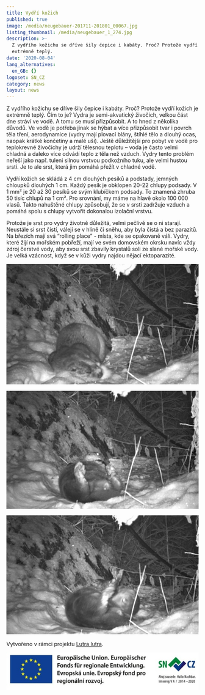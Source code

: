 ```yaml
---
title: Vydří kožich
published: true
image: /media/neugebauer-201711-201801_00067.jpg
listing_thumbnail: /media/neugebauer_1_274.jpg
description: >-
  Z vydřího kožichu se dříve šily čepice i kabáty. Proč? Protože vydří kožich je
  extrémně teplý. 
date: '2020-08-04'
lang_alternatives:
  en_GB: {}
logoset: SN_CZ
category: news
layout: news
---
```

Z vydřího kožichu se dříve šily čepice i kabáty. Proč? Protože vydří kožich je extrémně teplý. Čím to je? Vydra je semi-akvatický živočich, velkou část dne stráví ve vodě. A tomu se musí přizpůsobit. A to hned z několika důvodů. Ve vodě je potřeba jinak se hýbat a více přizpůsobit tvar i povrch těla tření, aerodynamice (vydry mají plovací blány, štíhlé tělo a dlouhý ocas, naopak krátké končetiny a malé uši). Ještě důležitější pro pobyt ve vodě pro teplokrevné živočichy je udrží tělesnou teplotu – voda je často velmi chladná a daleko více odvádí teplo z těla než vzduch. Vydry tento problém neřeší jako např. tuleni silnou vrstvou podkožního tuku, ale velmi hustou srstí. Je to ale srst, která jim pomáhá přežít v chladné vodě. 

Vydří kožich se skládá z 4 cm dlouhých pesíků a podstady, jemných chloupků dlouhých 1 cm. Každý pesík je obklopen 20-22 chlupy podsady. V 1 mm² je 20 až 30 pesíků se svým klubíčkem podsady. To znamená zhruba 50 tisíc chlupů na 1 cm². Pro srovnání, my máme na hlavě okolo 100 000 vlasů. Takto nahuštěné chlupy způsobují, že se v srsti zadržuje vzduch a pomáhá spolu s chlupy vytvořit dokonalou izolační vrstvu. 

Protože je srst pro vydry životně důležitá, velmi pečlivě se o ni starají. Neustále si srst čistí, válejí se v hlíně či sněhu, aby byla čistá a bez parazitů. Na březích mají svá “rolling place” - místa, kde se opakovaně válí. Vydry, které žijí na mořském pobřeží, mají ve svém domovském okrsku navíc vždy zdroj čerstvé vody, aby svou srst zbavily krystalů soli ze slané mořské vody. Je velká vzácnost, když se v kůži vydry najdou nějací ektoparazité.

![vydří rolling place](/media/neugebauer-201711-201801_00069.jpg "vydří rolling place")

![vydra si čistí srst](/media/neugebauer-201711-201801_00087.jpg "vydra si čistí srst")

![vydra si čistí srst](/media/neugebauer-201711-201801_00089.jpg "vydra si čistí srst")

Vytvořeno v rámci projektu [Lutra lutra](/projekty/projekt-lutra-lutra).

![](/media/spojene_loga_610.jpg)
